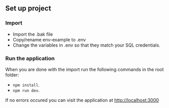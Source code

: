 ## Set up project

### Import

- Import the .bak file
- Copy/rename env-example to .env
- Change the variables in .env so that they match your SQL credentials.

### Run the application

When you are done with the import run the following commands in the root folder:

- `npm install`.
- `npm run dev`.

If no errors occured you can visit the application at [http://localhost:3000](http://localhost:3000/)
